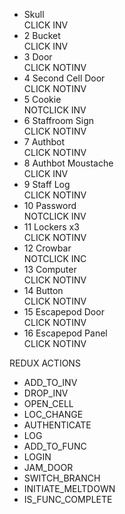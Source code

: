 - Skull               
CLICK     INV
- 2 Bucket              
CLICK     INV
- 3 Door                
CLICK     NOTINV
- 4 Second Cell Door    
CLICK     NOTINV
- 5 Cookie              
NOTCLICK  INV     
- 6 Staffroom Sign      
CLICK     NOTINV
- 7 Authbot             
CLICK     NOTINV
- 8 Authbot Moustache   
CLICK     INV
- 9 Staff Log           
CLICK     NOTINV
- 10 Password           
NOTCLICK  INV
- 11 Lockers x3         
CLICK     NOTINV
- 12 Crowbar            
NOTCLICK  INC
- 13 Computer           
CLICK     NOTINV
- 14 Button             
CLICK     NOTINV
- 15 Escapepod Door     
CLICK     NOTINV
- 16 Escapepod Panel    
CLICK     NOTINV


REDUX ACTIONS

- ADD_TO_INV
- DROP_INV
- OPEN_CELL
- LOC_CHANGE
- AUTHENTICATE
- LOG
- ADD_TO_FUNC
- LOGIN
- JAM_DOOR
- SWITCH_BRANCH
- INITIATE_MELTDOWN
- IS_FUNC_COMPLETE
